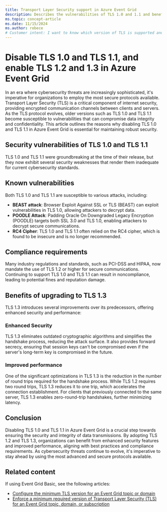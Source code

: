 ```yaml
---
title: Transport Layer Security support in Azure Event Grid
description: Describes the vulnerabilities of TLS 1.0 and 1.1 and benefits of upgrading to a later version, especially 1.3. 
ms.topic: concept-article
ms.date: 11/15/2024
ms.author: robece
# Customer intent: I want to know which version of TLS is supported and recommended by Azure Event Grid. 
---
```


# Disable TLS 1.0 and TLS 1.1, and enable TLS 1.2 and 1.3 in Azure Event Grid 

In an era where cybersecurity threats are increasingly sophisticated, it's imperative for organizations to employ the most secure protocols available. Transport Layer Security (TLS) is a critical component of internet security, providing encrypted communication channels between clients and servers. As the TLS protocol evolves, older versions such as TLS 1.0 and TLS 1.1 become susceptible to vulnerabilities that can compromise data integrity and confidentiality. This article outlines the reasons why disabling TLS 1.0 and TLS 1.1 in Azure Event Grid is essential for maintaining robust security. 

## Security vulnerabilities of TLS 1.0 and TLS 1.1 

TLS 1.0 and TLS 1.1 were groundbreaking at the time of their release, but they now exhibit several security weaknesses that render them inadequate for current cybersecurity standards. 

## Known vulnerabilities 

Both TLS 1.0 and TLS 1.1 are susceptible to various attacks, including: 

- **BEAST attack**: Browser Exploit Against SSL or TLS (BEAST) can exploit vulnerabilities in TLS 1.0, allowing attackers to decrypt data. 
- **POODLE Attack**: Padding Oracle On Downgraded Legacy Encryption (POODLE) targets both SSL 3.0 and TLS 1.0, enabling attackers to decrypt secure communications.
- **RC4 Cipher**: TLS 1.0 and TLS 1.1 often relied on the RC4 cipher, which is found to be insecure and is no longer recommended. 

## Compliance requirements 

Many industry regulations and standards, such as PCI-DSS and HIPAA, now mandate the use of TLS 1.2 or higher for secure communications. Continuing to support TLS 1.0 and TLS 1.1 can result in noncompliance, leading to potential fines and reputation damage. 

## Benefits of upgrading to TLS 1.3 

TLS 1.3 introduces several improvements over its predecessors, offering enhanced security and performance: 

### Enhanced Security 

TLS 1.3 eliminates outdated cryptographic algorithms and simplifies the handshake process, reducing the attack surface. It also provides forward secrecy, ensuring that session keys can't be compromised even if the server's long-term key is compromised in the future. 

### Improved performance 

One of the significant optimizations in TLS 1.3 is the reduction in the number of round trips required for the handshake process. While TLS 1.2 requires two round trips, TLS 1.3 reduces it to one trip, which accelerates the connection establishment. For clients that previously connected to the same server, TLS 1.3 enables zero-round-trip handshakes, further minimizing latency. 

## Conclusion 
Disabling TLS 1.0 and TLS 1.1 in Azure Event Grid is a crucial step towards ensuring the security and integrity of data transmissions. By adopting TLS 1.2 and TLS 1.3, organizations can benefit from enhanced security features and improved performance, aligning with best practices and compliance requirements. As cybersecurity threats continue to evolve, it's imperative to stay ahead by using the most advanced and secure protocols available. 

## Related content
If using Event Grid Basic, see the following articles:

- [Configure the minimum TLS version for an Event Grid topic or domain](transport-layer-security-configure-minimum-version.md)
- [Enforce a minimum required version of Transport Layer Security (TLS) for an Event Grid topic, domain, or subscription](transport-layer-security-enforce-minimum-version.md)
